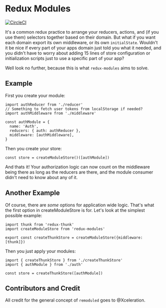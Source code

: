 # Redux Modules

[![CircleCI](https://circleci.com/gh/kjrocker/redux-modules.svg?style=svg)](https://circleci.com/gh/kjrocker/redux-modules)

It's a common redux practice to arrange your reducers, actions, and (if you use them) selectors together based on their domain. But what if you want each domain export its own middleware, or its own `initialState`. Wouldn't it be nice if every part of your apps domain just told you what it needed, and you didn't have to worry about adding 15 lines of store configuration or initialization scripts just to use a specific part of your app?

Well look no further, because this is what `redux-modules` aims to solve.

## Example

First you create your module:

```
import authReducer from './reducer'
// Something to fetch user tokens from localStorage if needed?
import authMiddleware from './middleware'

const authModule = {
  name: 'Auth',
  reducers: { auth: authReducer },
  middleware: [authMiddleware],
}
```

Then you create your store:

```
const store = createModuleStore()([authModule])
```

And thats it! Your authorization logic can now count on the middleware being there as long as the reducers are there, and the module consumer didn't need to know about any of it.

## Another Example

Of course, there are _some_ options for application wide logic. That's what the first option in createModuleStore is for.
Let's look at the simplest possible example:

```
import thunk from 'redux-thunk'
import createModuleStore from 'redux-modules'

export const createThunkStore = createModuleStore({middleware: [thunk]})
```

Then you just apply your modules:

```
import { createThunkStore } from './createThunkStore'
import { authModule } from './auth'

const store = createThunkStore([authModule])
```

## Contributors and Credit

All credit for the general concept of `remoduled` goes to @Xceleration.
